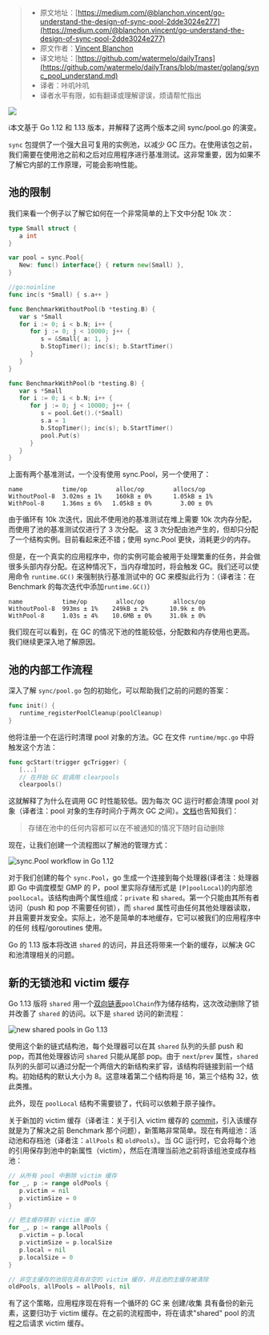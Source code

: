 > * 原文地址：[https://medium.com/@blanchon.vincent/go-understand-the-design-of-sync-pool-2dde3024e277](https://medium.com/@blanchon.vincent/go-understand-the-design-of-sync-pool-2dde3024e277)
> * 原文作者：[Vincent Blanchon](https://medium.com/@blanchon.vincent)
> * 译文地址：[https://github.com/watermelo/dailyTrans](https://github.com/watermelo/dailyTrans/blob/master/golang/sync_pool_understand.md)
> * 译者：咔叽咔叽  
> * 译者水平有限，如有翻译或理解谬误，烦请帮忙指出

![](https://user-gold-cdn.xitu.io/2019/6/12/16b4ad7632cdc194?w=800&h=342&f=png&s=262697)

ℹ️本文基于 Go 1.12 和 1.13 版本，并解释了这两个版本之间 sync/pool.go 的演变。

`sync` 包提供了一个强大且可复用的实例池，以减少 GC 压力。在使用该包之前，我们需要在使用池之前和之后对应用程序进行基准测试。这非常重要，因为如果不了解它内部的工作原理，可能会影响性能。

## 池的限制
我们来看一个例子以了解它如何在一个非常简单的上下文中分配 10k 次：

```go
type Small struct {
   a int
}

var pool = sync.Pool{
   New: func() interface{} { return new(Small) },
}

//go:noinline
func inc(s *Small) { s.a++ }

func BenchmarkWithoutPool(b *testing.B) {
   var s *Small
   for i := 0; i < b.N; i++ {
      for j := 0; j < 10000; j++ {
         s = &Small{ a: 1, }
         b.StopTimer(); inc(s); b.StartTimer()
      }
   }
}

func BenchmarkWithPool(b *testing.B) {
   var s *Small
   for i := 0; i < b.N; i++ {
      for j := 0; j < 10000; j++ {
         s = pool.Get().(*Small)
         s.a = 1
         b.StopTimer(); inc(s); b.StartTimer()
         pool.Put(s)
      }
   }
}
```

上面有两个基准测试，一个没有使用 sync.Pool，另一个使用了：

```plain
name           time/op        alloc/op        allocs/op
WithoutPool-8  3.02ms ± 1%    160kB ± 0%      1.05kB ± 1%
WithPool-8     1.36ms ± 6%   1.05kB ± 0%        3.00 ± 0%
```

由于循环有 10k 次迭代，因此不使用池的基准测试在堆上需要 10k 次内存分配，而使用了池的基准测试仅进行了 3 次分配。 这 3 次分配由池产生的，但却只分配了一个结构实例。目前看起来还不错；使用 sync.Pool 更快，消耗更少的内存。

但是，在一个真实的应用程序中，你的实例可能会被用于处理繁重的任务，并会做很多头部内存分配。在这种情况下，当内存增加时，将会触发 GC。我们还可以使用命令 `runtime.GC()` 来强制执行基准测试中的 GC 来模拟此行为：（译者注：在 Benchmark 的每次迭代中添加`runtime.GC()`）

```plain
name           time/op        alloc/op        allocs/op
WithoutPool-8  993ms ± 1%    249kB ± 2%      10.9k ± 0%
WithPool-8     1.03s ± 4%    10.6MB ± 0%     31.0k ± 0%
```

我们现在可以看到，在 GC 的情况下池的性能较低，分配数和内存使用也更高。我们继续更深入地了解原因。

## 池的内部工作流程
深入了解 `sync/pool.go` 包的初始化，可以帮助我们之前的问题的答案：

```go
func init() {
   runtime_registerPoolCleanup(poolCleanup)
}
```

他将注册一个在运行时清理 pool 对象的方法。GC 在文件 `runtime/mgc.go` 中将触发这个方法：

```go
func gcStart(trigger gcTrigger) {
   [...]
   // 在开始 GC 前调用 clearpools
   clearpools()
```

这就解释了为什么在调用 GC 时性能较低。因为每次 GC 运行时都会清理 pool 对象（译者注：pool 对象的生存时间介于两次 GC 之间）。[文档](https://golang.org/pkg/sync/#Pool)也告知我们：

> 存储在池中的任何内容都可以在不被通知的情况下随时自动删除

现在，让我们创建一个流程图以了解池的管理方式：

![sync.Pool workflow in Go 1.12](https://user-gold-cdn.xitu.io/2019/6/12/16b4b385f69fc500?w=1426&h=1256&f=png&s=234798)

对于我们创建的每个 `sync.Pool`，go 生成一个连接到每个处理器(译者注：处理器即 Go 中调度模型 GMP 的 P，pool 里实际存储形式是 `[P]poolLocal`)的内部池 `poolLocal`。该结构由两个属性组成：`private` 和 `shared`。第一个只能由其所有者访问（push 和 pop 不需要任何锁），而 `shared` 属性可由任何其他处理器读取，并且需要并发安全。实际上，池不是简单的本地缓存，它可以被我们的应用程序中的任何 线程/goroutines 使用。

Go 的 1.13 版本将改进 `shared` 的访问，并且还将带来一个新的缓存，以解决 GC 和池清理相关的问题。

## 新的无锁池和 victim 缓存
Go 1.13 版将 `shared` 用一个[双向链表](https://github.com/golang/go/commit/d5fd2dd6a17a816b7dfd99d4df70a85f1bf0de31#diff-491b0013c82345bf6cfa937bd78b690d)`poolChain`作为储存结构，这次改动删除了锁并改善了 `shared`  的访问。以下是 `shared` 访问的新流程：


![new shared pools in Go 1.13](https://user-gold-cdn.xitu.io/2019/6/12/16b4acb3a4ad0e2a?w=800&h=177&f=png&s=16567)

使用这个新的链式结构池，每个处理器可以在其 `shared` 队列的头部 push 和 pop，而其他处理器访问 `shared` 只能从尾部 pop。由于 `next`/`prev` 属性，`shared` 队列的头部可以通过分配一个两倍大的新结构来扩容，该结构将链接到前一个结构。初始结构的默认大小为 8。这意味着第二个结构将是 16，第三个结构 32，依此类推。

此外，现在 `poolLocal` 结构不需要锁了，代码可以依赖于原子操作。

关于新加的 victim 缓存（译者注：关于引入 victim 缓存的 [commit](https://github.com/golang/go/commit/2dcbf8b3691e72d1b04e9376488cef3b6f93b286)，引入该缓存就是为了解决之前 Benchmark 那个问题），新策略非常简单。现在有两组池：活动池和存档池（译者注：`allPools` 和 `oldPools`）。当 GC 运行时，它会将每个池的引用保存到池中的新属性（victim），然后在清理当前池之前将该组池变成存档池：

```go
// 从所有 pool 中删除 victim 缓存
for _, p := range oldPools {
   p.victim = nil
   p.victimSize = 0
}

// 把主缓存移到 victim 缓存
for _, p := range allPools {
   p.victim = p.local
   p.victimSize = p.localSize
   p.local = nil
   p.localSize = 0
}

// 非空主缓存的池现在具有非空的 victim 缓存，并且池的主缓存被清除
oldPools, allPools = allPools, nil
```

有了这个策略，应用程序现在将有一个循环的 GC 来 创建/收集 具有备份的新元素，这要归功于 victim 缓存。在之前的流程图中，将在请求"shared" pool 的流程之后请求 victim 缓存。
